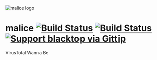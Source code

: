 ![malice logo](https://raw.githubusercontent.com/black-top/malice/master/app/static/img/logo/malice_logo.png)

malice [![Build Status](https://drone.io/github.com/blacktop/malice/status.png)](https://drone.io/github.com/blacktop/malice/latest) [![Build Status](https://travis-ci.org/blacktop/malice.svg?branch=master)](https://travis-ci.org/blacktop/malice) [![Support blacktop via Gittip](http://img.shields.io/gittip/blacktop.svg)](https://www.gittip.com/blacktop/)
======

VirusTotal Wanna Be
